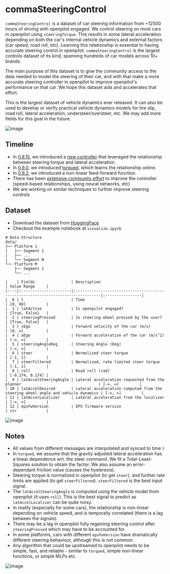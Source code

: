 # commaSteeringControl

`commaSteeringControl` is a dataset of car steering information from ~12500 hours of driving with openpilot engaged. We control steering on most 
cars in openpilot using `steeringTorque`. This results in some lateral acceleration depending on both the car's internal vehicle dynamics and external factors (car speed, road roll, 
etc). Learning this relationship is essential to having accurate steering control in openpilot. `commaSteeringControl` is the largest controls dataset of its kind, spanning 
hundreds of car models across 10+ brands.

The main purpose of this dataset is to give the community access to the data needed to model the steering of their car, and with that make a more accurate steering controller in openpilot to improve openpilot's performance on that car. We hope this dataset aids 
and accelerates that effort.

This is the largest dataset of vehicle dynamics ever released. It can also be used to develop or verify practical vehicle dynamics models for tire slip, road roll, lateral acceleration, understeer/oversteer, etc. We may add more fields for this goal in the future.

![image](https://github.com/commaai/comma-steering-control/assets/1649262/57458e52-aea1-4b16-9f02-fa5a99559999)

## Timeline
- In [0.8.15](https://blog.comma.ai/0815release/#torque-controller),
we introduced a [new controller](https://github.com/commaai/openpilot/blob/master/selfdrive/controls/lib/latcontrol_torque.py) that leveraged the relationship between 
steering torque and lateral acceleration.
- In [0.9.0](https://blog.comma.ai/090release/#torqued-an-auto-tuner-for-lateral-control), we introduced 
[torqued](https://github.com/commaai/openpilot/blob/master/selfdrive/locationd/torqued.py), which learns the relationship online.
- In [0.9.2](https://blog.comma.ai/092release/#chevrolet-bolt-euv), we introduced a non-linear feed-forward function.
- There has been [extensive community effort](https://github.com/twilsonco/openpilot/tree/log-info) to improve the controller (speed-based relationships, using neural networks, etc)
- We are working on similar techniques to further improve steering controls  

## Dataset
- Download the dataset from [HuggingFace](https://huggingface.co/datasets/commaai/commaSteeringControl/tree/main/data)
- Checkout the example notebook at `visualize.ipynb`
```
# Data Structure
data/
├── Platform 1
|   ├── Segment 1
|   ├── ...
|   └── Segment N
└── Platform M
    ├── Segment 1
    └── ...

|    | Fields                | Description                                                                      | Value Range     |
|---:|:----------------------|:---------------------------------------------------------------------------------|:----------------|
|  0 | t                     | Time                                                                             | [0, 60]         |
|  1 | latActive             | Is openpilot engaged?                                                            | {True, False}   |
|  2 | steeringPressed       | Is steering wheel pressed by the user?                                           | {True, False}   |
|  3 | vEgo                  | Forward velocity of the car (m/s)                                                | [0, ∞]          |
|  4 | aEgo                  | Forward acceleration of the car (m/s^2)                                          | [-∞, ∞]         |
|  5 | steeringAngleDeg      | Steering Angle (Deg)                                                             | [-∞, ∞]         |
|  6 | steer                 | Normalized steer torque                                                          | [-1, 1]         |
|  7 | steerFiltered         | Normalized, rate limited steer torque                                            | [-1, 1]         |
|  8 | roll                  | Road roll (rad)                                                                  | [-0.174, 0.174] |
|  9 | latAccelSteeringAngle | Lateral acceleration requested from the planner                                  | [-∞, ∞]         |
| 10 | latAccelDesired       | Lateral acceleration computed from the steering wheel angle and vehicle dynamics | [-∞, ∞]         |
| 11 | latAccelLocalizer     | Lateral acceleration from the localizer                                          | [-∞, ∞]         |
| 12 | epsFwVersion          | EPS firmware version                                                             | str             |

```
![image](https://github.com/commaai/comma-steering-control/assets/1649262/580ac4df-a84e-48ca-b1f6-8729d64905fb)



## Notes
- All values from different messages are interpolated and synced to time `t`
- In `torqued`, we assume that the gravity adjusted lateral acceleration has a linear dependence wrt. the steer command. We fit a Total-Least-Squares solution to obtain the factor. We also assume an error-dependant friction value (causes the hysteresis).
- Steering torque is normalized in openpilot (to get `steer`), and further rate limits are applied (to get `steerFiltered`). `steerFiltered` is the best input signal.
- The `latAccelSteeringAngle` is computed using the vehicle model from openpilot (it uses `roll`). This is the best signal to predict as `latAccelLocalizer` can be quite noisy.
- In reality (especially for some cars), the relationship is non-linear depending on vehicle speed, and is temporally correlated (there is a lag between the signals).
- There may be a lag in openpilot fully regaining steering control after `steeringPressed` which may have to be accounted for.
- In some platforms, cars with different `epsFwVersion` have dramatically different steering behaviour, although this is not common.
- Any algorithm that could be upstreamed to openpilot needs to be simple, fast, and reliable - similar to `torqued`, simple non-linear functions, or simple MLPs etc.

![image](https://github.com/commaai/comma-steering-control/assets/1649262/51f9a4cc-deb8-4ec4-b835-60ad014a7569)
